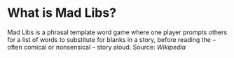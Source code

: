 # What is Mad Libs?
 
 Mad Libs is a phrasal template word game where one player prompts others for a list of words to substitute for blanks in a story, before reading the – often comical or nonsensical – story aloud.
Source: _Wikipedia_
